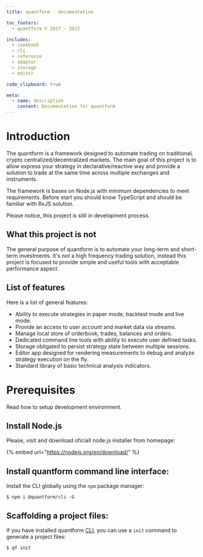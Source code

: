 ```yaml
---
title: quantform - documentation

toc_footers:
  - quantform © 2017 - 2022

includes:
  - cookbook
  - cli
  - reference
  - adapter
  - storage
  - editor

code_clipboard: true

meta:
  - name: description
    content: Documentation for quantform
---
```


# Introduction

The quantform is a framework designed to automate trading on traditional, crypto centralized/decentralized markets. The main goal of this project is to allow express your strategy in declarative/reactive way and provide a solution to trade at the same time across multiple exchanges and instruments.

The framework is bases on Node.js with minimum dependencies to meet requirements. Before start you should know TypeScript and should be familiar with RxJS solution.

Please notice, this project is still in development process.

## What this project is not

The general purpose of quantform is to automate your long-term and short-term investments. It's not a high frequency trading solution, instead this project is focused to provide simple and useful tools with acceptable performance aspect.

## List of features

Here is a list of general features:

- Ability to execute strategies in paper mode, backtest mode and live mode.
- Provide an access to user account and market data via streams.
- Manage local store of orderbook, trades, balances and orders.
- Dedicated command line tools with ability to execute user defined tasks.
- Storage obligated to persist strategy state between multiple sessions.
- Editor app designed for rendering measurements to debug and analyze strategy execution on the fly.
- Standard library of basic technical analysis indicators.

# Prerequisites

Read how to setup development environment.

## Install Node.js

Please, visit and download oficiall node.js installer from homepage:

{% embed url="https://nodejs.org/en/download/" %}

## Install quantform command line interface:

Install the CLI globally using the `npm` package manager:

```
$ npm i @quantform/cli -G
```

## Scaffolding a project files:

If you have installed quantform [CLI](../reference/cli.md), you can use a `init` command to generate a project files:

```
$ qf init
```
